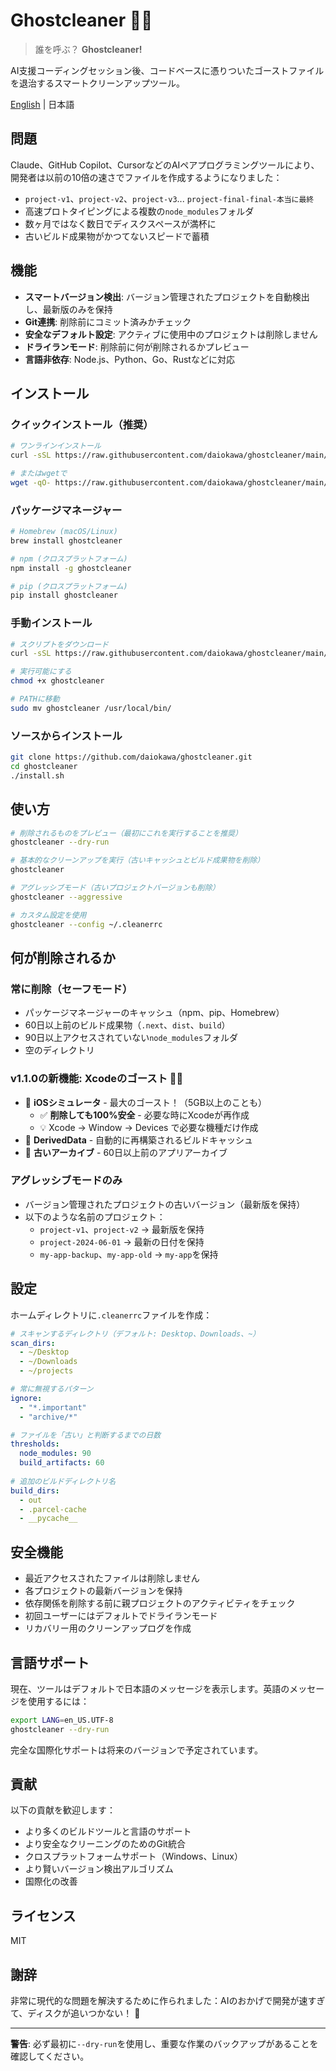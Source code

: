 # Ghostcleaner 👻🧹

> 誰を呼ぶ？ **Ghostcleaner!**

AI支援コーディングセッション後、コードベースに憑りついたゴーストファイルを退治するスマートクリーンアップツール。

[English](README.md) | 日本語

## 問題

Claude、GitHub Copilot、CursorなどのAIペアプログラミングツールにより、開発者は以前の10倍の速さでファイルを作成するようになりました：

- `project-v1`、`project-v2`、`project-v3`... `project-final-final-本当に最終`
- 高速プロトタイピングによる複数の`node_modules`フォルダ
- 数ヶ月ではなく数日でディスクスペースが満杯に
- 古いビルド成果物がかつてないスピードで蓄積

## 機能

- **スマートバージョン検出**: バージョン管理されたプロジェクトを自動検出し、最新版のみを保持
- **Git連携**: 削除前にコミット済みかチェック
- **安全なデフォルト設定**: アクティブに使用中のプロジェクトは削除しません
- **ドライランモード**: 削除前に何が削除されるかプレビュー
- **言語非依存**: Node.js、Python、Go、Rustなどに対応

## インストール

### クイックインストール（推奨）

```bash
# ワンラインインストール
curl -sSL https://raw.githubusercontent.com/daiokawa/ghostcleaner/main/scripts/install-one-liner.sh | bash

# またはwgetで
wget -qO- https://raw.githubusercontent.com/daiokawa/ghostcleaner/main/scripts/install-one-liner.sh | bash
```

### パッケージマネージャー

```bash
# Homebrew (macOS/Linux)
brew install ghostcleaner

# npm (クロスプラットフォーム)
npm install -g ghostcleaner

# pip (クロスプラットフォーム)
pip install ghostcleaner
```

### 手動インストール

```bash
# スクリプトをダウンロード
curl -sSL https://raw.githubusercontent.com/daiokawa/ghostcleaner/main/ghostcleaner.sh -o ghostcleaner

# 実行可能にする
chmod +x ghostcleaner

# PATHに移動
sudo mv ghostcleaner /usr/local/bin/
```

### ソースからインストール

```bash
git clone https://github.com/daiokawa/ghostcleaner.git
cd ghostcleaner
./install.sh
```

## 使い方

```bash
# 削除されるものをプレビュー（最初にこれを実行することを推奨）
ghostcleaner --dry-run

# 基本的なクリーンアップを実行（古いキャッシュとビルド成果物を削除）
ghostcleaner

# アグレッシブモード（古いプロジェクトバージョンも削除）
ghostcleaner --aggressive

# カスタム設定を使用
ghostcleaner --config ~/.cleanerrc
```

## 何が削除されるか

### 常に削除（セーフモード）
- パッケージマネージャーのキャッシュ（npm、pip、Homebrew）
- 60日以上前のビルド成果物（`.next`、`dist`、`build`）
- 90日以上アクセスされていない`node_modules`フォルダ
- 空のディレクトリ

### v1.1.0の新機能: Xcodeのゴースト 🍎👻
- 📱 **iOSシミュレータ** - 最大のゴースト！（5GB以上のことも）
  - ✅ **削除しても100%安全** - 必要な時にXcodeが再作成
  - 💡 Xcode → Window → Devices で必要な機種だけ作成
- 🔨 **DerivedData** - 自動的に再構築されるビルドキャッシュ
- 📼 **古いアーカイブ** - 60日以上前のアプリアーカイブ

### アグレッシブモードのみ
- バージョン管理されたプロジェクトの古いバージョン（最新版を保持）
- 以下のような名前のプロジェクト：
  - `project-v1`、`project-v2` → 最新版を保持
  - `project-2024-06-01` → 最新の日付を保持
  - `my-app-backup`、`my-app-old` → `my-app`を保持

## 設定

ホームディレクトリに`.cleanerrc`ファイルを作成：

```yaml
# スキャンするディレクトリ（デフォルト: Desktop、Downloads、~）
scan_dirs:
  - ~/Desktop
  - ~/Downloads
  - ~/projects

# 常に無視するパターン
ignore:
  - "*.important"
  - "archive/*"

# ファイルを「古い」と判断するまでの日数
thresholds:
  node_modules: 90
  build_artifacts: 60
  
# 追加のビルドディレクトリ名
build_dirs:
  - out
  - .parcel-cache
  - __pycache__
```

## 安全機能

- 最近アクセスされたファイルは削除しません
- 各プロジェクトの最新バージョンを保持
- 依存関係を削除する前に親プロジェクトのアクティビティをチェック
- 初回ユーザーにはデフォルトでドライランモード
- リカバリー用のクリーンアップログを作成

## 言語サポート

現在、ツールはデフォルトで日本語のメッセージを表示します。英語のメッセージを使用するには：
```bash
export LANG=en_US.UTF-8
ghostcleaner --dry-run
```

完全な国際化サポートは将来のバージョンで予定されています。

## 貢献

以下の貢献を歓迎します：
- より多くのビルドツールと言語のサポート
- より安全なクリーニングのためのGit統合
- クロスプラットフォームサポート（Windows、Linux）
- より賢いバージョン検出アルゴリズム
- 国際化の改善

## ライセンス

MIT

## 謝辞

非常に現代的な問題を解決するために作られました：AIのおかげで開発が速すぎて、ディスクが追いつかない！ 🚀

---

**警告**: 必ず最初に`--dry-run`を使用し、重要な作業のバックアップがあることを確認してください。